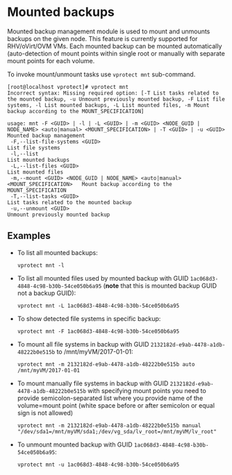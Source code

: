 # Mounted backups

Mounted backup management module is used to mount and unmounts backups on the given node. This feature is currently supported for RHV/oVirt/OVM VMs. Each mounted backup can be mounted automatically \(auto-detection of mount points within single root or manually with separate mount points for each volume.

To invoke mount/unmount tasks use `vprotect mnt` sub-command.

```text
[root@localhost vprotect]# vprotect mnt
Incorrect syntax: Missing required option: [-T List tasks related to the mounted backup, -u Unmount previously mounted backup, -F List file systems, -l List mounted backups, -L List mounted files, -m Mount backup according to the MOUNT_SPECIFICATION]

usage: mnt -F <GUID> | -l | -L <GUID> | -m <GUID> <NODE_GUID | NODE_NAME> <auto|manual> <MOUNT_SPECIFICATION> | -T <GUID> | -u <GUID>
Mounted backup management
 -F,--list-file-systems <GUID>                                                   List file systems
 -l,--list                                                                       List mounted backups
 -L,--list-files <GUID>                                                          List mounted files
 -m,--mount <GUID> <NODE_GUID | NODE_NAME> <auto|manual> <MOUNT_SPECIFICATION>   Mount backup according to the MOUNT_SPECIFICATION
 -T,--list-tasks <GUID>                                                          List tasks related to the mounted backup
 -u,--unmount <GUID>                                                             Unmount previously mounted backup
```

## Examples

* To list all mounted backups:

  ```text
  vprotect mnt -l
  ```

* To list all mounted files used by mounted backup with GUID `1ac068d3-4848-4c98-b30b-54ce050b6a95` \(**note** that this is mounted backup GUID not a backup GUID\):

  ```text
  vprotect mnt -L 1ac068d3-4848-4c98-b30b-54ce050b6a95
  ```

* To show detected file systems in specific backup:

  ```text
  vprotect mnt -F 1ac068d3-4848-4c98-b30b-54ce050b6a95
  ```

* To mount all file systems in backup with GUID `2132182d-e9ab-4478-a1db-48222b0e515b` to /mnt/myVM/2017-01-01:

  ```text
  vprotect mnt -m 2132182d-e9ab-4478-a1db-48222b0e515b auto /mnt/myVM/2017-01-01
  ```

* To mount manually file systems in backup with GUID `2132182d-e9ab-4478-a1db-48222b0e515b` with specifying mount points you need to provide semicolon-separated list where you provide name of the volume=mount point \(white space before or after semicolon or equal sign is not allowed\)

  ```text
  vprotect mnt -m 2132182d-e9ab-4478-a1db-48222b0e515b manual "/dev/sda1=/mnt/myVM/sda1;/dev/vg_sda/lv_root=/mnt/myVM/lv_root"
  ```

* To unmount mounted backup with GUID `1ac068d3-4848-4c98-b30b-54ce050b6a95`:

  ```text
  vprotect mnt -u 1ac068d3-4848-4c98-b30b-54ce050b6a95
  ```

